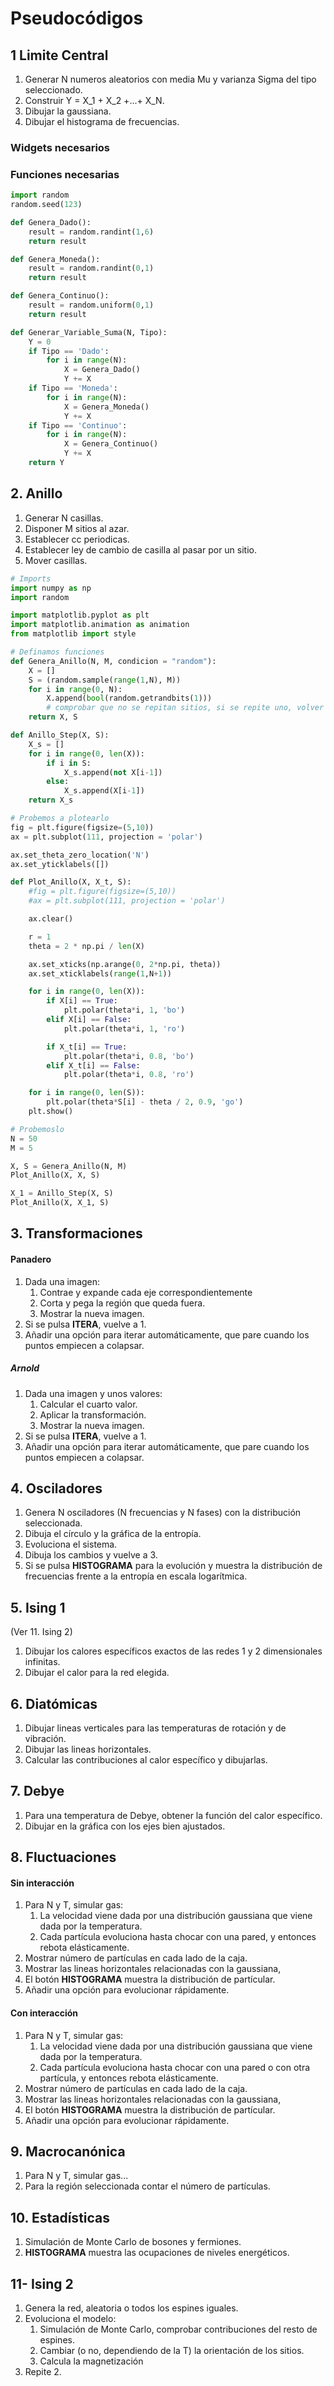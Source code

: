 
# Pseudocódigos

## 1 Limite Central
1. Generar N numeros aleatorios con media Mu y varianza Sigma del tipo seleccionado.
2. Construir Y = X_1 + X_2 +...+ X_N.
3. Dibujar la gaussiana.
4. Dibujar el histograma de frecuencias.

### Widgets necesarios


### Funciones necesarias

```python
import random
random.seed(123)

def Genera_Dado():
    result = random.randint(1,6)
    return result

def Genera_Moneda():
    result = random.randint(0,1)
    return result

def Genera_Continuo():
    result = random.uniform(0,1)
    return result

def Generar_Variable_Suma(N, Tipo):
    Y = 0
    if Tipo == 'Dado':
        for i in range(N):
            X = Genera_Dado()
            Y += X
    if Tipo == 'Moneda':
        for i in range(N):
            X = Genera_Moneda()
            Y += X
    if Tipo == 'Continuo':
        for i in range(N):
            X = Genera_Continuo()
            Y += X
    return Y
```

## 2. Anillo
1. Generar N casillas.
2. Disponer M sitios al azar.
3. Establecer cc periodicas.
4. Establecer ley de cambio de casilla al pasar por un sitio.
5. Mover casillas.

```python
# Imports
import numpy as np
import random

import matplotlib.pyplot as plt
import matplotlib.animation as animation
from matplotlib import style

# Definamos funciones
def Genera_Anillo(N, M, condicion = "random"):
    X = []
    S = (random.sample(range(1,N), M))
    for i in range(0, N):
        X.append(bool(random.getrandbits(1)))
        # comprobar que no se repitan sitios, si se repite uno, volver a generarlo
    return X, S

def Anillo_Step(X, S):
    X_s = []
    for i in range(0, len(X)):
        if i in S:
            X_s.append(not X[i-1])
        else:
            X_s.append(X[i-1])
    return X_s

# Probemos a plotearlo
fig = plt.figure(figsize=(5,10))
ax = plt.subplot(111, projection = 'polar')

ax.set_theta_zero_location('N')
ax.set_yticklabels([])

def Plot_Anillo(X, X_t, S):
    #fig = plt.figure(figsize=(5,10))
    #ax = plt.subplot(111, projection = 'polar')

    ax.clear()

    r = 1
    theta = 2 * np.pi / len(X)

    ax.set_xticks(np.arange(0, 2*np.pi, theta))
    ax.set_xticklabels(range(1,N+1))

    for i in range(0, len(X)):
        if X[i] == True:
            plt.polar(theta*i, 1, 'bo')
        elif X[i] == False:
            plt.polar(theta*i, 1, 'ro')

        if X_t[i] == True:
            plt.polar(theta*i, 0.8, 'bo')
        elif X_t[i] == False:
            plt.polar(theta*i, 0.8, 'ro')

    for i in range(0, len(S)):
        plt.polar(theta*S[i] - theta / 2, 0.9, 'go')
    plt.show()

# Probemoslo
N = 50
M = 5

X, S = Genera_Anillo(N, M)
Plot_Anillo(X, X, S)

X_1 = Anillo_Step(X, S)
Plot_Anillo(X, X_1, S)
```

## 3. Transformaciones
#### Panadero
1. Dada una imagen:
   1. Contrae y expande cada eje correspondientemente
   2. Corta y pega la región que queda fuera.
   3. Mostrar la nueva imagen.
2. Si se pulsa **ITERA**, vuelve a 1.
3. Añadir una opción para iterar automáticamente, que pare cuando los puntos empiecen a colapsar.
##### Arnold
1. Dada una imagen y unos valores:
   1. Calcular el cuarto valor.
   2. Aplicar la transformación.
   3. Mostrar la nueva imagen.
2. Si se pulsa **ITERA**, vuelve a 1.
3. Añadir una opción para iterar automáticamente, que pare cuando los puntos empiecen a colapsar.

## 4. Osciladores
1. Genera N osciladores (N frecuencias y N fases) con la distribución seleccionada.
2. Dibuja el círculo y la gráfica de la entropía.
3. Evoluciona el sistema.
4. Dibuja los cambios y vuelve a 3.
5. Si se pulsa **HISTOGRAMA** para la evolución y muestra la distribución de frecuencias frente a la entropía en escala logarítmica.

## 5. Ising 1
(Ver 11. Ising 2)
1. Dibujar los calores específicos exactos de las redes 1 y 2 dimensionales infinitas.
2. Dibujar el calor para la red elegida.

## 6. Diatómicas
1. Dibujar lineas verticales para las temperaturas de rotación y de vibración.
2. Dibujar las lineas horizontales.
3. Calcular las contribuciones al calor específico y dibujarlas.

## 7. Debye
1. Para una temperatura de Debye, obtener la función del calor específico.
2. Dibujar en la gráfica con los ejes bien ajustados.

## 8. Fluctuaciones
#### Sin interacción
1. Para N y T, simular gas:
   1. La velocidad viene dada por una distribución gaussiana que viene dada por la temperatura.
   2. Cada partícula evoluciona hasta chocar con una pared, y entonces rebota elásticamente.
2. Mostrar número de partículas en cada lado de la caja.
3. Mostrar las lineas horizontales relacionadas con la gaussiana,
4. El botón **HISTOGRAMA** muestra la distribución de partícular.
5. Añadir una opción para evolucionar rápidamente.

#### Con interacción
1. Para N y T, simular gas:
   1. La velocidad viene dada por una distribución gaussiana que viene dada por la temperatura.
   2. Cada partícula evoluciona hasta chocar con una pared o con otra partícula, y entonces rebota elásticamente.
2. Mostrar número de partículas en cada lado de la caja.
3. Mostrar las lineas horizontales relacionadas con la gaussiana,
4. El botón **HISTOGRAMA** muestra la distribución de partícular.
5. Añadir una opción para evolucionar rápidamente.

## 9. Macrocanónica
1. Para N y T, simular gas...
2. Para la región seleccionada contar el número de partículas.

## 10. Estadísticas
1. Simulación de Monte Carlo de bosones y fermiones.
2. **HISTOGRAMA** muestra las ocupaciones de niveles energéticos.

## 11- Ising 2
1. Genera la red, aleatoria o todos los espines iguales.
2. Evoluciona el modelo:
   1. Simulación de Monte Carlo, comprobar contribuciones del resto de espines.
   2. Cambiar (o no, dependiendo de la T) la orientación de los sitios.
   3. Calcula la magnetización
3. Repite 2.
<!--stackedit_data:
eyJoaXN0b3J5IjpbLTE4NDA3OTc5NzVdfQ==
-->